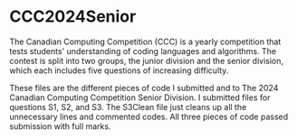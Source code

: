 # CCC2024Senior
The Canadian Computing Competition (CCC) is a yearly competition that tests students' understanding of coding languages and algorithms. The contest is split into two groups, the junior division and the senior division, which each includes five questions of increasing difficulty.

These files are the different pieces of code I submitted and to The 2024 Canadian Computing Competition Senior Division. I submitted files for questions S1, S2, and S3. The S3Clean file just cleans up all the unnecessary lines and commented codes. All three pieces of code passed submission with full marks.
